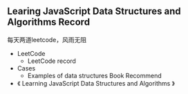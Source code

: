 ## Learing JavaScript Data Structures and Algorithms Record
每天两道leetcode，风雨无阻
- LeetCode
    - LeetCode record
- Cases
    -  Examples of data structures
Book Recommend
- 《 Learning JavaScript Data Structures and Algorithms 》
